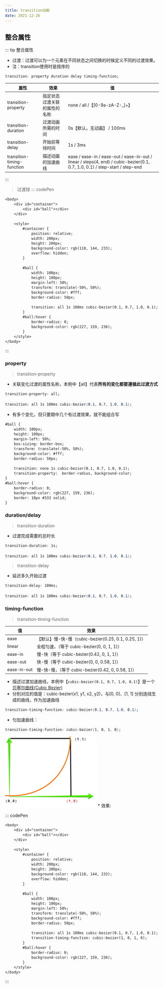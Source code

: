 ```yaml
---
title: transition动画
date: 2021-12-26
---
```

## 整合属性
::: tip 整合属性
* 过渡：过渡可以为一个元素在不同状态之间切换的时候定义不同的过渡效果。
* 注：transition使用时是按序的
```css
transition: property duration delay timing-function;
```

|属性|效果|值|
|---|---|---|
|transition-property|指定状态过渡关联的属性的名称|none / all /【[0-9a-zA-Z-_]+】|
|transition-duration|过渡动画所需的时间|0s【默认，无动画】 / 100ms|
|transition-delay|开始前等待时间|1s / 3ms|
|transition-timing-function|描述动画的加速曲线|ease / ease-in / ease-out / ease-in-out / linear / steps(4, end) / cubic-bezier(0.1, 0.7, 1.0, 0.1) / step-start / step-end|
:::
>过渡球
::: codePen
```html{23,25-28}
<body>
    <div id="container">
        <div id="ball"></div>
    </div>

    <style>
        #container {
            position: relative;
            width: 200px;
            height: 200px;
            background-color: rgb(118, 144, 233);
            overflow: hidden;
        }

        #ball {
            width: 100px;
            height: 100px;
            margin-left: 50%;
            transform: translate(-50%, 50%);
            background-color: #fff;
            border-radius: 50px;

            transition: all 1s 100ms cubic-bezier(0.1, 0.7, 1.0, 0.1);
        }
        #ball:hover {
            border-radius: 0;
            background-color: rgb(227, 159, 236);
        }
    </style>
</body>
```
:::

### property
>transition-property
* 关联变化过渡的属性名称，本例中【all】代表**所有的变化都要遵循此过渡方式**
```css
transition-property: all;

transition: all 1s 100ms cubic-bezier(0.1, 0.7, 1.0, 0.1);
```
* 有多个变化，但只要期中几个有过渡效果，就不能组合写
```css{10-11,13-17}
#ball {
    width: 100px;
    height: 100px;
    margin-left: 50%;
    box-sizing: border-box;
    transform: translate(-50%, 50%);
    background-color: #fff;
    border-radius: 50px;

    transition: none 1s cubic-bezier(0.1, 0.7, 1.0, 0.1);
    transition-property:  border-radius, background-color;
}
#ball:hover {
    border-radius: 0;
    background-color: rgb(227, 159, 236);
    border: 10px #333 solid;
}
```
### duration/delay
>transition-duration
* 过渡完成需要的总时长
```css
transition-duration: 1s;

transition: all 1s 100ms cubic-bezier(0.1, 0.7, 1.0, 0.1);
```
>transition-delay
* 延迟多久开始过渡
```css
transition-delay: 100ms;

transition: all 1s 100ms cubic-bezier(0.1, 0.7, 1.0, 0.1);
```

### timing-function
>transition-timing-function

|值|效果|
|---|---|
|ease|【默认】慢-快-慢（cubic-bezier(0.25, 0.1, 0.25, 1)）|
|linear|全程匀速，（等于 cubic-bezier(0, 0, 1, 1)）|
|ease-in|慢-快（等于 cubic-bezier(0.42, 0, 1, 1)）|
|ease-out|快-慢（等于 cubic-bezier(0, 0, 0.58, 1)）|
|ease-in-out|慢-快-慢，（等于 cubic-bezier(0.42, 0, 0.58, 1)）|
* 描述过渡加速曲线，本例中【`cubic-bezier(0.1, 0.7, 1.0, 0.1)`】是一个[贝塞尔曲线(Cubic Bezier)](https://blog.csdn.net/wjnf012/article/details/78795573)
* 分别对应的值是：cubic-bezier(x1, y1, x2, y2)，与[0, 0]、[1, 1] 分别连线生成的曲线，作为加速曲线
```css
transition-timing-function: cubic-bezier(0.1, 0.7, 1.0, 0.1);
```
* 匀加速曲线：
```css
transition-timing-function: cubic-bezier(1, 0, 1, 0);
```
<img src="./assets/cubicbezier.png" style="width:300px;">
* 效果:


::: codePen
```html{23,25-28}
<body>
    <div id="container">
        <div id="ball"></div>
    </div>

    <style>
        #container {
            position: relative;
            width: 200px;
            height: 200px;
            background-color: rgb(118, 144, 233);
            overflow: hidden;
        }

        #ball {
            width: 100px;
            height: 100px;
            margin-left: 50%;
            transform: translate(-50%, 50%);
            background-color: #fff;
            border-radius: 50px;

            transition: all 1s 100ms cubic-bezier(0.1, 0.7, 1.0, 0.1);
            transition-timing-function: cubic-bezier(1, 0, 1, 0);
        }
        #ball:hover {
            border-radius: 0;
            background-color: rgb(227, 159, 236);
        }
    </style>
</body>
```
:::
